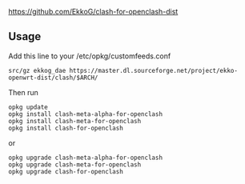 https://github.com/EkkoG/clash-for-openclash-dist

## Usage

Add this line to your /etc/opkg/customfeeds.conf

```
src/gz ekkog_dae https://master.dl.sourceforge.net/project/ekko-openwrt-dist/clash/$ARCH/
``````

Then run

```
opkg update
opkg install clash-meta-alpha-for-openclash
opkg install clash-meta-for-openclash
opkg install clash-for-openclash
```

or

```
opkg upgrade clash-meta-alpha-for-openclash
opkg upgrade clash-meta-for-openclash
opkg upgrade clash-for-openclash
```